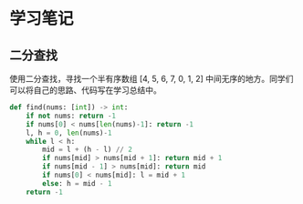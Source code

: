 # 学习笔记

## 二分查找

使用二分查找，寻找一个半有序数组 [4, 5, 6, 7, 0, 1, 2] 中间无序的地方。同学们可以将自己的思路、代码写在学习总结中。

```python
def find(nums: [int]) -> int:
    if not nums: return -1
    if nums[0] < nums[len(nums)-1]: return -1
    l, h = 0, len(nums)-1
    while l < h:
        mid = l + (h - l) // 2
        if nums[mid] > nums[mid + 1]: return mid + 1
        if nums[mid - 1] > nums[mid]: return mid
        if nums[0] < nums[mid]: l = mid + 1
        else: h = mid - 1
    return -1
```